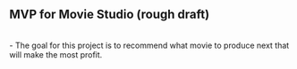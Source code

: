 ## MVP for Movie Studio (rough draft)
<br>
- The goal for this project is to recommend what movie to produce next that will make the most profit.
